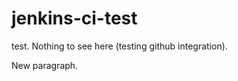 jenkins-ci-test
===============

test. Nothing to see here (testing github integration).

New paragraph.
